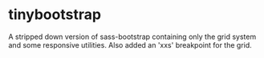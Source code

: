 tinybootstrap
=============

A stripped down version of sass-bootstrap containing only the grid system and some responsive utilities. Also added an 'xxs' breakpoint for the grid. 
